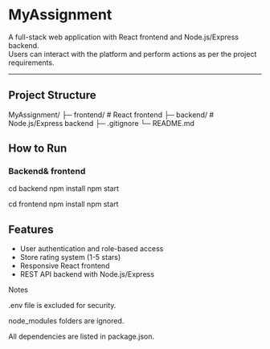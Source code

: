 # MyAssignment

A full-stack web application with React frontend and Node.js/Express backend.  
Users can interact with the platform and perform actions as per the project requirements.

---

## Project Structure

MyAssignment/
├─ frontend/ # React frontend
├─ backend/ # Node.js/Express backend
├─ .gitignore
└─ README.md

## How to Run

### Backend& frontend

cd backend
npm install
npm start

cd frontend
npm install
npm start

## Features

- User authentication and role-based access  
- Store rating system (1-5 stars)  
- Responsive React frontend  
- REST API backend with Node.js/Express


Notes

.env file is excluded for security.

node_modules folders are ignored.

All dependencies are listed in package.json.
